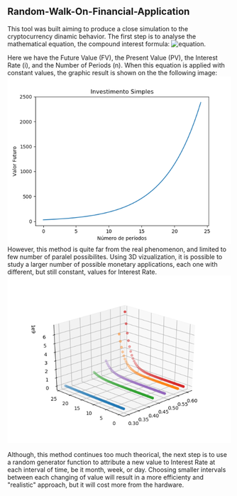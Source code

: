 ## Random-Walk-On-Financial-Application
This tool was built aiming to produce a close simulation to the cryptocurrency dinamic behavior.
The first step is to analyse the mathematical equation, the compound interest formula:
![equation](http://www.sciweavers.org/tex2img.php?eq=FV%20%3D%20PV%20%20\times%20%20%20\big(1\big%20%2B%20i\big)^{\eta}%20&bc=White&fc=Black&im=png&fs=12&ff=mathdesign&edit=0).

Here we have the Future Value (FV), the Present Value (PV), the Interest Rate (i), and the Number of Periods (n).
When this equation is applied with constant values, the graphic result is shown on the the following image:
![alt text](https://github.com/Heictor/Random-Walk-On-Financial-Application/blob/master/SimpleApplication_1.png)
However, this method is quite far from the real phenomenon, and limited to few number of paralel possibilites.
Using 3D vizualization, it is possible to study a larger number of possible monetary applications, each one with different, but still constant, values for Interest Rate.
![alt text](https://github.com/Heictor/Random-Walk-On-Financial-Application/blob/master/Figure_1.png)

Although, this method continues too much theorical, the next step is to use a random generator function to attribute a new value to Interest Rate at each interval of time, be it month, week, or day. Choosing smaller intervals between each changing of value will result in a more efficienty and "realistic" approach, but it will cost more from the hardware.
